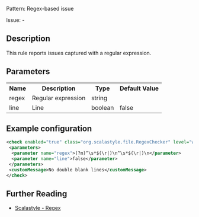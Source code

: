 Pattern: Regex-based issue

Issue: -

## Description

This rule reports issues captured with a regular expression.

## Parameters
<table><tr><th>Name</th><th>Description</th><th>Type</th><th>Default Value</th></tr><tr><td>regex</td>
        <td>Regular expression</td>
        <td>string</td>
        <td></td>
      </tr><tr><td>line</td>
        <td>Line</td>
        <td>boolean</td>
        <td>false</td>
      </tr></table>

## Example configuration

```xml
<check enabled="true" class="org.scalastyle.file.RegexChecker" level="warning">
 <parameters>
  <parameter name="regex">(?m)^\s*$(\r|)\n^\s*$(\r|)\n</parameter>
  <parameter name="line">false</parameter>
 </parameters>
 <customMessage>No double blank lines</customMessage>
</check>
```
<a name="org_scalastyle_file_WhitespaceEndOfLineChecker" />

## Further Reading

* [Scalastyle - Regex](https://scalastyle.beautiful-scala.com/rules-1.5.0.html#org_scalastyle_file_RegexChecker)